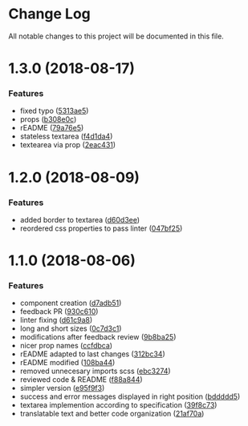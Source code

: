 # Change Log

All notable changes to this project will be documented in this file.

<a name="1.3.0"></a>
# 1.3.0 (2018-08-17)


### Features

* fixed typo ([5313ae5](https://github.com/SUI-Components/sui-components/commit/5313ae5))
* props ([b308e0c](https://github.com/SUI-Components/sui-components/commit/b308e0c))
* rEADME ([79a76e5](https://github.com/SUI-Components/sui-components/commit/79a76e5))
* stateless textarea ([f4d1da4](https://github.com/SUI-Components/sui-components/commit/f4d1da4))
* textearea via prop ([2eac431](https://github.com/SUI-Components/sui-components/commit/2eac431))



<a name="1.2.0"></a>
# 1.2.0 (2018-08-09)


### Features

* added border to textarea ([d60d3ee](https://github.com/SUI-Components/sui-components/commit/d60d3ee))
* reordered css properties to pass linter ([047bf25](https://github.com/SUI-Components/sui-components/commit/047bf25))



<a name="1.1.0"></a>
# 1.1.0 (2018-08-06)


### Features

* component creation ([d7adb51](https://github.com/SUI-Components/sui-components/commit/d7adb51))
* feedback PR ([930c610](https://github.com/SUI-Components/sui-components/commit/930c610))
* linter fixing ([d61c9a8](https://github.com/SUI-Components/sui-components/commit/d61c9a8))
* long and short sizes ([0c7d3c1](https://github.com/SUI-Components/sui-components/commit/0c7d3c1))
* modifications after feedback review ([9b8ba25](https://github.com/SUI-Components/sui-components/commit/9b8ba25))
* nicer prop names ([ccfdbca](https://github.com/SUI-Components/sui-components/commit/ccfdbca))
* rEADME adapted to last changes ([312bc34](https://github.com/SUI-Components/sui-components/commit/312bc34))
* rEADME modified ([108ba44](https://github.com/SUI-Components/sui-components/commit/108ba44))
* removed unnecesary imports scss ([ebc3274](https://github.com/SUI-Components/sui-components/commit/ebc3274))
* reviewed code & README ([f88a844](https://github.com/SUI-Components/sui-components/commit/f88a844))
* simpler version ([e95f9f3](https://github.com/SUI-Components/sui-components/commit/e95f9f3))
* success and error messages displayed in right position ([bddddd5](https://github.com/SUI-Components/sui-components/commit/bddddd5))
* textarea implemention according to specification ([39f8c73](https://github.com/SUI-Components/sui-components/commit/39f8c73))
* translatable text and better code organization ([21af70a](https://github.com/SUI-Components/sui-components/commit/21af70a))



